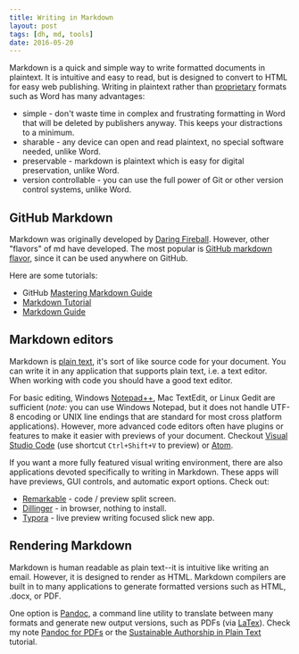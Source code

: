 ```yaml
---
title: Writing in Markdown
layout: post
tags: [dh, md, tools]
date: 2016-05-20
---
```


Markdown is a quick and simple way to write formatted documents in plaintext.
It is intuitive and easy to read, but is designed to convert to HTML for easy web publishing.
Writing in plaintext rather than [proprietary](https://www.gnu.org/proprietary/proprietary.en.html) formats such as Word has many advantages:

- simple - don't waste time in complex and frustrating formatting in Word that will be deleted by publishers anyway. This keeps your distractions to a minimum.
- sharable - any device can open and read plaintext, no special software needed, unlike Word.
- preservable - markdown is plaintext which is easy for digital preservation, unlike Word.
- version controllable - you can use the full power of Git or other version control systems, unlike Word.

## GitHub Markdown 

Markdown was originally developed by [Daring Fireball](https://daringfireball.net/projects/markdown/).
However, other "flavors" of md have developed. 
The most popular is [GitHub markdown flavor](https://help.github.com/articles/basic-writing-and-formatting-syntax/), since it can be used anywhere on GitHub.

Here are some tutorials:

- GitHub [Mastering Markdown Guide](https://guides.github.com/features/mastering-markdown/)
- [Markdown Tutorial](http://www.markdowntutorial.com/)
- [Markdown Guide](https://www.markdownguide.org/)

## Markdown editors

Markdown is [plain text](https://en.wikipedia.org/wiki/Plain_text), it's sort of like source code for your document. 
You can write it in any application that supports plain text, i.e. a text editor.
When working with code you should have a good text editor. 
 
For basic editing, Windows [Notepad++](https://notepad-plus-plus.org/), Mac TextEdit, or Linux Gedit are sufficient (*note:* you can use Windows Notepad, but it does not handle UTF-8 encoding or UNIX line endings that are standard for most cross platform applications).
However, more advanced code editors often have plugins or features to make it easier with previews of your document.
Checkout [Visual Studio Code](https://code.visualstudio.com/) (use shortcut `Ctrl+Shift+V` to preview) or [Atom](https://atom.io/).

If you want a more fully featured visual writing environment, there are also applications devoted specifically to writing in Markdown. 
These apps will have previews, GUI controls, and automatic export options. 
Check out:
 
- [Remarkable](https://remarkableapp.github.io/index.html) - code / preview split screen.
- [Dillinger](http://dillinger.io/) - in browser, nothing to install.
- [Typora](https://www.typora.io/) - live preview writing focused slick new app.

## Rendering Markdown

Markdown is human readable as plain text--it is intuitive like writing an email. 
However, it is designed to render as HTML. 
Markdown compilers are built in to many applications to generate formatted versions such as HTML, .docx, or PDF.

One option is [Pandoc](http://pandoc.org/), a command line utility to translate between many formats and generate new output versions, such as PDFs (via [LaTex](https://www.latex-project.org/about/)). 
Check my note [Pandoc for PDFs](https://evanwill.github.io/_drafts/notes/pandoc.html) or the [Sustainable Authorship in Plain Text](http://programminghistorian.org/lessons/sustainable-authorship-in-plain-text-using-pandoc-and-markdown) tutorial.
